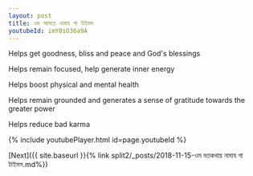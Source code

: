 ```yaml
---
layout: post
title: ওম আসতে নামায গা টাইমস
youtubeId: imY0iO36a9A
---
```

 
 
Helps get goodness, bliss and peace and God's blessings
 
Helps remain focused, help generate inner energy 
 
Helps boost physical and mental health 
 
Helps remain grounded and generates a sense of gratitude towards the greater power 
 
Helps reduce bad karma
 
 
 
 


{% include youtubePlayer.html id=page.youtubeId %}
 
[Next]({{ site.baseurl }}{% link  split2/_posts/2018-11-15-ওম ভ্যাকথায় নামায গা টাইমস.md%})
 
